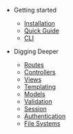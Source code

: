 - Getting started

  - [Installation](installation.md)
  - [Quick Guide](quick-guide.md)
  - [CLI](cli.md)

- Digging Deeper

  - [Routes](routes.md)
  - [Controllers](controllers.md)
  - [Views](views.md)
  - [Templating](templating.md)
  - [Models](models.md)
  - [Validation](validation.md)
  - [Session](session.md)
  - [Authentication](authentication.md)
  - [File Systems](filesystem.md)



<!-- 
- Database

  - [Query Builder](query-builder.md)
  - [Models](model.md)

- Digging Deeper

  - [Collection](collection.md)
  - [Configuration](configuration.md)
  - [Events](events.md)
  - [Routes](routes.md)
  - [Str](str.md)
  - [Views](views.md)

- Advanced Guides

  - [Components](components.md)
  - [Container](container.md)
  - [Route Injections](route-injections.md)
  - [Session](session.md)
  - [Validation](validation.md) -->